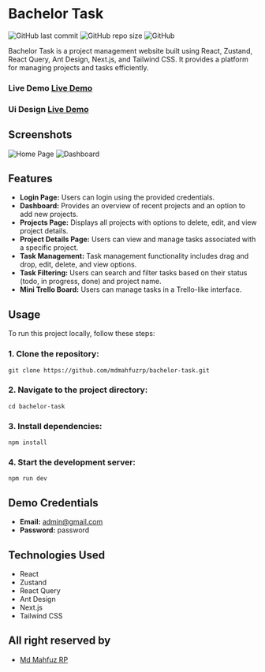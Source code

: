# Bachelor Task

![GitHub last commit](https://img.shields.io/github/last-commit/mdmahfuzrp/bachelor-task)
![GitHub repo size](https://img.shields.io/github/repo-size/mdmahfuzrp/bachelor-task)
![GitHub](https://img.shields.io/github/license/mdmahfuzrp/bachelor-task)

Bachelor Task is a project management website built using React, Zustand, React Query, Ant Design, Next.js, and Tailwind CSS. It provides a platform for managing projects and tasks efficiently.

### Live Demo [Live Demo](https://bachelor-task.vercel.app/)

### Ui Design [Live Demo](https://excalidraw.com/#json=qIgvNWBrvef3pX9PLGNjs,aNEBuTJmD5mE4yUr5ts59Q)

## Screenshots

![Home Page](https://i.ibb.co/f0QCYHy/Screenshot-from-2024-05-02-09-26-36.png)
![Dashboard](https://i.ibb.co/pZwWxtv/Screenshot-from-2024-05-02-09-25-53.png)

## Features

- **Login Page:** Users can login using the provided credentials.
- **Dashboard:** Provides an overview of recent projects and an option to add new projects.
- **Projects Page:** Displays all projects with options to delete, edit, and view project details.
- **Project Details Page:** Users can view and manage tasks associated with a specific project.
- **Task Management:** Task management functionality includes drag and drop, edit, delete, and view options.
- **Task Filtering:** Users can search and filter tasks based on their status (todo, in progress, done) and project name.
- **Mini Trello Board:** Users can manage tasks in a Trello-like interface.

## Usage

To run this project locally, follow these steps:

### 1. Clone the repository:

```
git clone https://github.com/mdmahfuzrp/bachelor-task.git
```

### 2. Navigate to the project directory:

```
cd bachelor-task
```

### 3. Install dependencies:

```
npm install
```

### 4. Start the development server:

```
npm run dev
```

## Demo Credentials

- **Email:** admin@gmail.com
- **Password:** password

## Technologies Used

- React
- Zustand
- React Query
- Ant Design
- Next.js
- Tailwind CSS

## All right reserved by

- [Md Mahfuz RP](https://www.linkedin.com/in/mdmahfuzrp)
